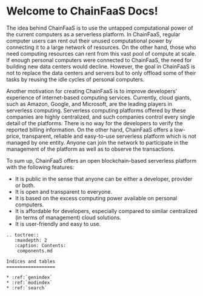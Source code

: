 # Welcome to ChainFaaS Docs!

The idea behind ChainFaaS is to use the untapped computational power of the current computers as a serverless platform. In ChainFaaS, regular computer users can rent out their unused computational power by connecting it to a large network of resources. On the other hand, those who need computing resources can rent from this vast pool of compute at scale. If enough personal computers were connected to ChainFaaS, the need for building new data centers would decline. However, the goal in ChainFaaS is not to replace the data centers and servers but to only offload some of their tasks by reusing the idle cycles of personal computers. 

Another motivation for creating ChainFaaS is to improve developers' experience of internet-based computing services. Currently, cloud giants, such as Amazon, Google, and Microsoft, are the leading players in serverless computing. Serverless computing platforms offered by these companies are highly centralized, and such companies control every single detail of the platforms. There is no way for the developers to verify the reported billing information. On the other hand, ChainFaaS offers a low-price, transparent, reliable and easy-to-use serverless platform which is not managed by one entity. Anyone can join the network to participate in the management of the platform as well as to observe the transactions.

To sum up, ChainFaaS offers an open blockchain-based serverless platform with the following features: 
* It is public in the sense that anyone can be either a developer, provider or both. 
* It is open and transparent to everyone.
* It is based on the excess computing power available on personal computers.
* It is affordable for developers, especially compared to similar centralized (in terms of management) cloud solutions.
* It is user-friendly and easy to use.

```eval_rst
.. toctree::
   :maxdepth: 2
   :caption: Contents:
    components.md

Indices and tables
==================

* :ref:`genindex`
* :ref:`modindex`
* :ref:`search`
```